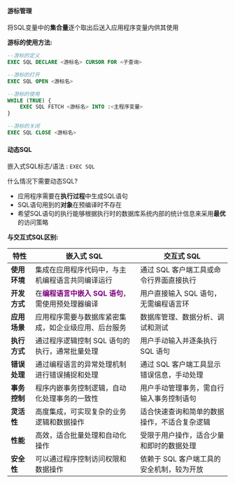 #### 游标管理

将SQL变量中的**集合量**逐个取出后送入应用程序变量内供其使用

**游标的使用方法:**

```sql
--游标的定义
EXEC SQL DECLARE <游标名> CURSOR FOR <子查询>

--游标的打开
EXEC SQL OPEN <游标名>

--游标的使用
WHILE (TRUE) {
	EXEC SQL FETCH <游标名> INTO :<主程序变量>
}

--游标的关闭
EXEC SQL CLOSE <游标名> 
```

#### 动态SQL

嵌入式SQL标志/语法 : `EXEC SQL`

什么情况下需要动态SQL?

- 应用程序需要在**执行过程**中生成SQL语句
- SQL语句用到的**对象**在预编译时不存在
- 希望SQL语句的执行能够根据执行时的数据库系统内部的统计信息来采用**最优**的访问策略

**与交互式SQL区别:**

| **特性**     | **嵌入式 SQL**                                               | **交互式 SQL**                               |
| ------------ | ------------------------------------------------------------ | -------------------------------------------- |
| **使用环境** | 集成在应用程序代码中，与主机编程语言共同编译运行             | 通过 SQL 客户端工具或命令行界面直接执行      |
| **开发方式** | 在<font color='purple'>**编程语言中嵌入 SQL 语句**</font>，需使用预处理器编译 | 用户直接输入 SQL 语句，无需编程语言环        |
| **应用场景** | 应用程序需要与数据库紧密集成，如企业级应用、后台服务         | 数据库管理、数据分析、调试和测试             |
| **执行方式** | 通过程序逻辑控制 SQL 语句的执行，通常批量处理                | 用户手动输入并逐条执行 SQL 语句              |
| **错误处理** | 通过编程语言的异常处理机制进行错误捕捉和处理                 | 通过 SQL 客户端工具显示错误信息，手动处理    |
| **事务控制** | 程序内嵌事务控制逻辑，自动化处理事务的一致性                 | 用户手动管理事务，需自行输入事务控制语句     |
| **灵活性**   | 高度集成，可实现复杂的业务逻辑和数据操作                     | 适合快速查询和简单的数据操作，不适合复杂逻辑 |
| **性能**     | 高效，适合批量处理和自动化操作                               | 受限于用户操作，适合少量和即时的数据处理     |
| **安全性**   | 可以通过程序控制访问权限和数据操作                           | 依赖于 SQL 客户端工具的安全机制，较为开放    |

